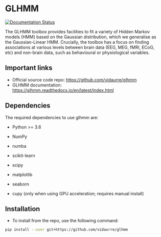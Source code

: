 # GLHMM

[![Documentation Status](https://readthedocs.org/projects/glhmm/badge/?version=latest)](https://glhmm.readthedocs.io/en/latest/?badge=latest)

The GLHMM toolbox provides facilities to fit a variety of Hidden Markov models (HMM) based on the Gaussian distribution, which we generalise as the Gaussian-Linear HMM. 
Crucially, the toolbox has a focus on finding associations at various levels between brain data (EEG, MEG, fMRI, ECoG, etc) and non-brain data, such as behavioural or physiological variables.

## Important links

- Official source code repo: <https://github.com/vidaurre/glhmm>
- GLHMM documentation: <https://glhmm.readthedocs.io/en/latest/index.html>

## Dependencies

The required dependencies to use glhmm are:

- Python >= 3.6
- NumPy
- numba
- scikit-learn
- scipy
- matplotlib
- seaborn

- cupy (only when using GPU acceleration; requires manual install)

## Installation

- To install from the repo, use the following command:

```bash
pip install --user git+https://github.com/vidaurre/glhmm
